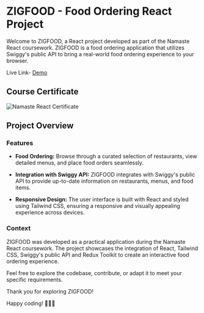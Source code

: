 # ZIGFOOD - Food Ordering React Project

Welcome to ZIGFOOD, a React project developed as part of the Namaste React coursework. ZIGFOOD is a food ordering application that utilizes Swiggy's public API to bring a real-world food ordering experience to your browser.

Live Link- [Demo](https://zigfood.vercel.app/)

## Course Certificate

![Namaste React Certificate](https://learn.namastedev.com/share-certificate?serialno=DJRAERFK)

## Project Overview

### Features

- **Food Ordering:** Browse through a curated selection of restaurants, view detailed menus, and place food orders seamlessly.
  
- **Integration with Swiggy API:** ZIGFOOD integrates with Swiggy's public API to provide up-to-date information on restaurants, menus, and food items.

- **Responsive Design:** The user interface is built with React and styled using Tailwind CSS, ensuring a responsive and visually appealing experience across devices.

### Context

ZIGFOOD was developed as a practical application during the Namaste React coursework. The project showcases the integration of React, Tailwind CSS,  Swiggy's public API and Redux Toolkit to create an interactive food ordering experience.

Feel free to explore the codebase, contribute, or adapt it to meet your specific requirements.

Thank you for exploring ZIGFOOD!

Happy coding! 🍔🍕🚀
